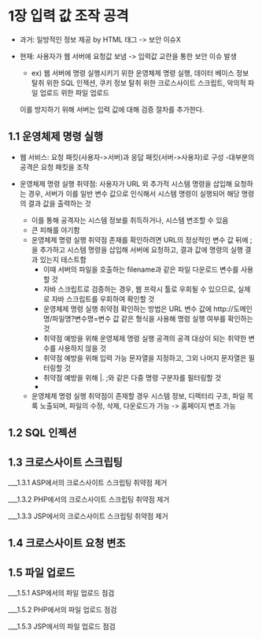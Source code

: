 # 1장 입력 값 조작 공격
- 과거: 일방적인 정보 제공 by HTML 태그 -> 보안 이슈X
- 현재: 사용자가 웹 서버에 요청값 보냄 -> 입력값 교란을 통한 보안 이슈 발생
    - ex) 웹 서버에 명령 실행시키기 위한 운영체제 명령 실행, 데이터 베이스 정보 탈취 위한 SQL 인젝션, 쿠키 정보 탈취 위한 크로스사이트 스크립트, 악의적 파일 업로드 위한 파일 업로드

   이를 방지하기 위해 서버는 입력 값에 대해 검증 절차를 추가한다.


## 1.1 운영체제 명령 실행
- 웹 서비스: 요청 패킷(사용자->서버)과 응답 패킷(서버->사용자)로 구성
    -대부분의 공격은 요청 패킷을 조작
  
- 운영체제 명령 실행 취약점: 사용자가 URL 외 추가적 시스템 명령을 삽입해 요청하는 경우, 서버가 이를 일반 변수 값으로 인식해서 시스템 명령이 실행되어 해당 명령의 결과 값을 출력하는 것
    - 이를 통해 공격자는 시스템 정보를 취득하거나, 시스템 변조할 수 있음
    - 큰 피해를 야기함
    - 운영체제 명령 실행 취약점 존재를 확인하려면 URL의 정상적인 변수 값 뒤에 ;을 추가하고 시스템 명령을 삽입해 서버에 요청하고, 결과 값에 명령의 실행 결과 있는지 테스트함
        - 이때 서버의 파일을 호출하는 filename과 같은 파일 다운로드 변수를 사용할 것
        - 자바 스크립트로 검증하는 경우, 웹 프락시 툴로 우회될 수 있으므로, 실제로 자바 스크립트를 우회하여 확인할 것
        - 운영체제 명령 실행 취약점 확인하는 방법은 URL 변수 값에 http://도메인명/파일명?변수명=변수 값 같은 형식을 사용해 명령 실행 여부를 확인하는 것
        - 취약점 예방을 위해 운영체제 명령 실행 공격의 공격 대상이 되는 취약한 변수를 사용하지 않을 것
        - 취약점 예방을 위해 입력 가능 문자열을 지정하고, 그외 나머지 문자열은 필터링할 것
        - 취약점 예방을 위해 |. ;와 같은 다중 명령 구분자를 필터링할 것
        - 
    - 운영체제 명령 실행 취약점이 존재할 경우 시스템 정보, 디렉터리 구조, 파일 목록 노출되며, 파일의 수정, 삭제, 다운로드가 가능 -> 홈페이지 변조 가능

## 1.2 SQL 인젝션

## 1.3 크로스사이트 스크립팅

___1.3.1 ASP에서의 크로스사이트 스크립팅 취약점 제거

___1.3.2 PHP에서의 크로스사이트 스크립팅 취약점 제거

___1.3.3 JSP에서의 크로스사이트 스크립팅 취약점 제거

## 1.4 크로스사이트 요청 변조

## 1.5 파일 업로드

___1.5.1 ASP에서의 파일 업로드 점검

___1.5.2 PHP에서의 파일 업로드 점검

___1.5.3 JSP에서의 파일 업로드 점검
